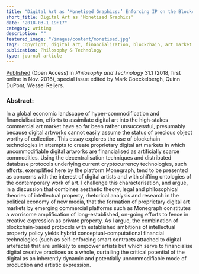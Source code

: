 ```yaml
---
title: "Digital Art as ‘Monetised Graphics:’ Enforcing IP on the Blockchain"
short_title: Digital Art as 'Monetised Graphics'
date: "2018-03-1 19:17"
category: writing
description: ""
featured_image: "/images/content/monetised.jpg"
tagz: copyright, digital art, financialization, blockchain, art market
publication: Philosophy & Technology
type: journal article
---
```


[Published](https://link.springer.com/article/10.1007/s13347-016-0243-1) (Open Access) in _Philosophy and Technology_ 31.1 (2018, first online in Nov. 2016), special issue edited by Mark Coeckelbergh, Quinn DuPont, Wessel Reijers.

### Abstract:

In a global economic landscape of hyper-commodification and financialisation, efforts to assimilate digital art into the high-stakes commercial art market have so far been rather unsuccessful, presumably because digital artworks cannot easily assume the status of precious object worthy of collection. This essay explores the use of blockchain technologies in attempts to create proprietary digital art markets in which uncommodifiable digital artworks are financialised as artificially scarce commodities. Using the decentralisation techniques and distributed database protocols underlying current cryptocurrency technologies, such efforts, exemplified here by the platform Monegraph, tend to be presented as concerns with the interest of digital artists and with shifting ontologies of the contemporary work of art. I challenge this characterisation, and argue, in a discussion that combines aesthetic theory, legal and philosophical theories of intellectual property, rhetorical analysis and research in the political economy of new media, that the formation of proprietary digital art markets by emerging commercial platforms such as Monegraph constitutes a worrisome amplification of long-established, on-going efforts to fence in creative expression as private property. As I argue, the combination of blockchain-based protocols with established ambitions of intellectual property policy yields hybrid conceptual-computational financial technologies (such as self-enforcing smart contracts attached to digital artefacts) that are unlikely to empower artists but which serve to financialise digital creative practices as a whole, curtailing the critical potential of the digital as an inherently dynamic and potentially uncommodifiable mode of production and artistic expression.
